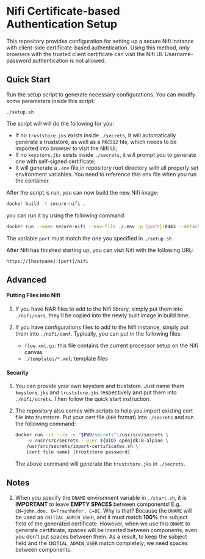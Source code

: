 # Nifi Certificate-based Authentication Setup

This repository provides configuration for setting up a secure Nifi instance
with client-side certificate-based authentication. Using this method, only 
browsers with the trusted client certificate can visit the Nifi UI. Username-password authentication is not allowed.

## Quick Start
Run the setup script to generate necessary configurations. You can modify some parameters
inside this script:
```
./setup.sh
```
The script will will do the following for you:  
- If no `truststore.jks` exists inside `./secrets`, it will automatically generate a truststore, as well as a `PKCS12` file, which needs to be imported into browser to visit the Nifi UI;
- If no `keystore.jks` exists inside `./secrets`, it will prompt you to generate one with self-signed certificate;
- It will generate a `.env` file in repository root directory with all properly set environment variables. You need to reference this env file when you run the container.
 
After the script is run, you can now build the new Nifi image:
```bash
docker build -t secure-nifi .
```

you can run it by using the following command:
```bash
docker run --name secure-nifi --env-file ./.env -p [port]:8443 --detach secure-nifi
```
The variable `port` must match the one you specified in `./setup.sh`  

After Nifi has finished starting up, you can visit Nifi with the following URL:
 ```
 https://[hostname]:[port]/nifi
 ```
 
## Advanced

#### Putting Files into Nifi
1. If you have NAR files to add to the Nifi library, simply put them into `./nifi/nars`, they'll be copied into the newly built image in build time.  

2. If you have configurations files to add to the Nifi instance, simply put them into `./nifi/conf`. Typically, you can put in the following files:
    - `flow.xml.gz`: this file contains the current processor setup on the Nifi canvas
    - `./templates/*.xml`: template files   

#### Security
1. You can provide your own keystore and truststore. Just name them `keystore.jks` and `truststore.jks` respectively and put them into `./nifi/screts`. Then follow the quick start instruction.

2. The repository also comes with scripts to help you import existing cert file into truststore. Put your cert file (`DER` format) into `./secrets` and run the following command:
    ```bash
    docker run -it --rm -v "$PWD/secrets":/usr/src/secrets \
        -w /usr/src/secrets --user ${UID} openjdk:8-alpine \
        /usr/src/secrets/import-certificates.sh \
        [cert file name] [truststore password]
    ```
    The above command will generate the `truststore.jks` in `./secrets`.


## Notes
1. When you specify the `DNAME` environment variable in `./start.sh`, it is 
 **IMPORTANT** to leave **EMPTY SPACES** between components! E.g. `CN=john.doe, O=Fraunhofer, C=DE`.
 Why is that? Because the `DNAME` will be used as `INITIAL_ADMIN_USER`, and it 
 must match **100%** the subject field of the generated certificate. However, when we use this `DNAME` 
 to generate certificate, spaces will be inserted between components, even you don't put spaces between them.
 As a result, to keep the subject field and the `INITIAL_ADMIN_USER` match completely, we need spaces between components.